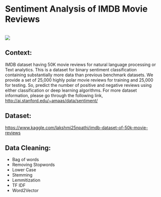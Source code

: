 # Sentiment Analysis of IMDB Movie Reviews
<br>
<img src="https://upload.wikimedia.org/wikipedia/commons/6/69/IMDB_Logo_2016.svg">

## Context:

IMDB dataset having 50K movie reviews for natural language processing or Text analytics. This is a dataset for binary sentiment classification containing substantially more data than previous benchmark datasets. We provide a set of 25,000 highly polar movie reviews for training and 25,000 for testing. So, predict the number of positive and negative reviews using either classification or deep learning algorithms. For more dataset information, please go through the following link, http://ai.stanford.edu/~amaas/data/sentiment/

## Dataset:

https://www.kaggle.com/lakshmi25npathi/imdb-dataset-of-50k-movie-reviews

## Data Cleaning:

<ul>
  <li>Bag of words</li>
  <li>Removing Stopwords</li>
  <li>Lower Case</li>
  <li>Stemming</li>
  <li>Lemmitization</li>
  <li>TF IDF</li>
  <li>Word2Vector</li>
 </ul>
 
